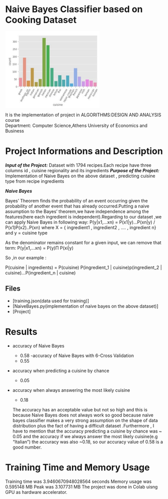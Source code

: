# Naive Bayes Classifier based on Cooking Dataset
<img src="fig1.jpg" width="300" align="center"> 

It is the implementation of project in ALGORITHMS:DESIGN AND ANALYSIS course  \
Department: Computer Science,Athens University of Economics and Business
 
 # Project Informations and Description 
 
 **_Input of the Project:_**
Dataset with 1794 recipes.Each recipe have three columns id , cuisine regionality and its
ingredients
**_Purpose of the Project:_**
Implementation of Naive Bayes on the above dataset , predicting cuisine type from recipe
ingredients

 ***Naive Bayes***
 
 Bayes’ Theorem finds the probability of an event occurring given the probability of another event
that has already occurred.Putting a naive assumption to the Bayes’ theorem,we have independence
among the features(here each ingredient is independent).Regarding to our dataset ,we can apply
Naive Bayes in following way:   P(y|x1,...xn) = P(x1|y)...P(xn|y) / P(x1)P(x2)..P(xn)
where X = { ingredient1 , ingredient2 , .... , ingredient n}
and y = cuisine type

As the denominator remains constant for a given input, we can remove that term:
P(y|x1,...xn) = P(y)Π P(xi|y)

So ,in our example :

P(cuisine | ingredients) = P(cuisine) P(ingredient_1 | cuisine)p(ingredient_2 |
cuisine)...P(ingredient_n | cuisine)


## Files 
* [training.json(data used for training)]
* [NaiveBayes.py(implementation of naive bayes on the above dataset)]
* [Project]     

# Results 
 - accuracy of Naive Bayes 
   - 0.58
 -accuracy of Naive Bayes with 6-Cross Validation
   - 0.55
 - accuracy when predicting a cuisine by chance 
   - 0.05 
 - accuracy when always answering the most likely cuisine
   - 0.18
   
   The accuracy has an acceptable value but not so high and this is because Naive Bayes does not
 always work so good because naive bayes classifier makes a very strong assumption on the shape
 of data distribution plus the fact of having a difficult dataset .Furthermore , I have to mention that
 the accuracy predicting a cuisine by chance was ~ 0.05 and the accuracy if we always answer the
 most likely cuisine(e.g “Italian”) the accuracy was also ~0.18, so our accuracy value of 0.58 is a
 good number.
 
 # Training Time and Memory Usage 
 
   Training time was 3.9460670948028564 seconds
   Memory usage was 0.595148 MB
   Peak was 3.107731 MB
   The project was done in Colab uisng GPU as hardware accelerator.

# 
 
